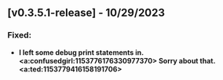 ## [v0.3.5.1-release] - 10/29/2023

### Fixed:

- **I left some debug print statements in. <a:confusedgirl:1153776176330977370> Sorry about that. <a:ted:1153779416158191706>**


